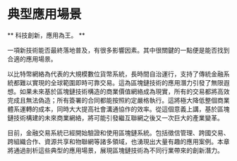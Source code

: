 # 典型應用場景

** 科技創新，應用為王。 **

一項新技術能否最終落地普及，有很多影響因素。其中很關鍵的一點便是能否找到合適的應用場景。

以比特幣網絡為代表的大規模數位貨幣系統，長時間自治運行，支持了傳統金融系統都難以實現的全球範圍即時可靠交易。這為區塊鏈技術的應用潛力引發了無限遐想。如果未來基於區塊鏈技術構造的商業價值網絡成為現實，所有的交易都將高效完成且無法偽造；所有簽署的合同都能按照約定嚴格執行。這將極大降低整個商業體系運轉的成本，同時大大提高社會溝通協作的效率。從這個意義上講，基於區塊鏈技術構建的未來商業網絡，將可能引發繼互聯網之後又一次巨大的產業變革。

目前，金融交易系統已經開始驗證和使用區塊鏈系統。包括徵信管理、跨國交易、跨組織合作、資源共享和物聯網等諸多領域，也湧現出大量有趣的應用案例。本章將通過剖析這些典型的應用場景，展現區塊鏈技術為不同行業帶來的創新潛力。
